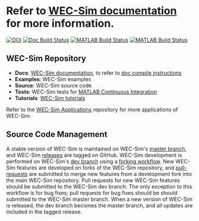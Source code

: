 # Refer to [WEC-Sim documentation](http://wec-sim.github.io/WEC-Sim) for more information.
[![DOI](https://zenodo.org/badge/20451353.svg)](https://zenodo.org/badge/latestdoi/20451353)
[![Doc Build Status](https://github.com/WEC-Sim/WEC-Sim/actions/workflows/docs.yml/badge.svg)](https://github.com/WEC-Sim/WEC-Sim/actions/workflows/docs.yml)
[![MATLAB Build Status](https://github.com/WEC-Sim/WEC-Sim/actions/workflows/run-tests-master.yml/badge.svg)](https://github.com/WEC-Sim/WEC-Sim/actions/workflows/run-tests-master.yml)
[![MATLAB Build Status](https://github.com/WEC-Sim/WEC-Sim/actions/workflows/run-tests-dev.yml/badge.svg)](https://github.com/WEC-Sim/WEC-Sim/actions/workflows/run-tests-dev.yml)


## WEC-Sim Repository

* **Docs**: [WEC-Sim documentation](http://wec-sim.github.io/WEC-Sim), to refer to [doc compile instructions](https://github.com/WEC-Sim/WEC-Sim/tree/master/docs/README.md) 
* **Examples**: WEC-Sim  examples
* **Source**: WEC-Sim source code
* **Tests**: WEC-Sim tests for [MATLAB Continuous Integration](https://www.mathworks.com/solutions/continuous-integration.html)
* **Tutorials**: [WEC-Sim tutorials](http://wec-sim.github.io/WEC-Sim/master/user/tutorials.html)

Refer to the [WEC-Sim Applications](https://github.com/WEC-Sim/WEC-Sim_Applications) repository for more applications of WEC-Sim.

## Source Code Management

A stable version of WEC-Sim is maintained on WEC-Sim's [master branch](https://github.com/WEC-Sim/WEC-Sim), and WEC-Sim [releases](https://github.com/WEC-Sim/WEC-Sim/releases) are tagged on GitHub. 
WEC-Sim development is performed on WEC-Sim's [dev branch](https://github.com/WEC-Sim/WEC-Sim/tree/dev) using a [forking workflow](https://www.atlassian.com/git/tutorials/comparing-workflows/forking-workflow). 
New WEC-Sim features are developed on forks of the WEC-Sim repository, and [pull-requests](https://github.com/WEC-Sim/WEC-Sim/pulls) are submitted to merge new features from a development fork into the main WEC-Sim repository. 
Pull requests for new WEC-Sim features should be submitted to the WEC-Sim dev branch. 
The only exception to this workflow is for bug fixes; pull requests for bug fixes should be should submitted to the WEC-Sim master branch.
When a new version of WEC-Sim is released, the dev branch becomes the master branch, and all updates are included in the tagged release.

